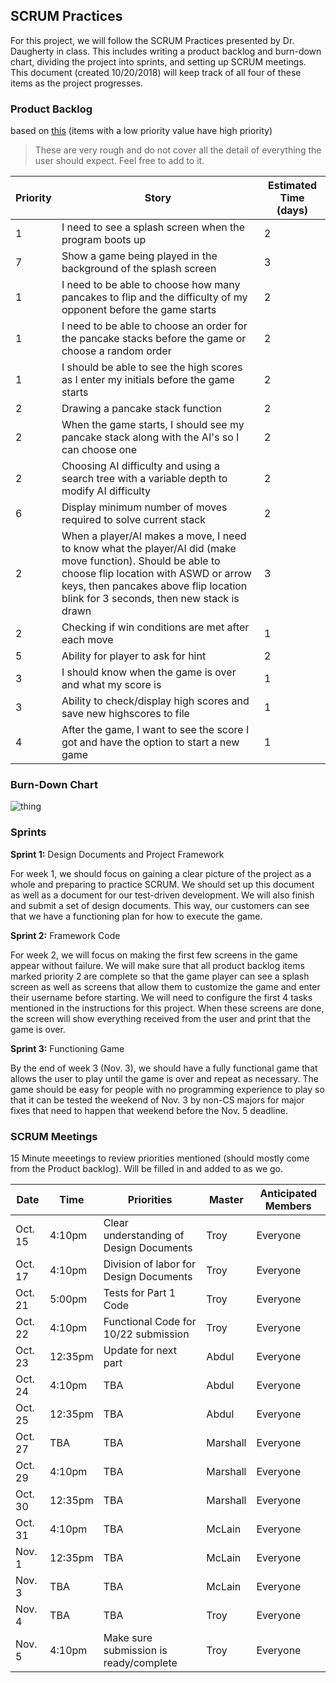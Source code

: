 ## SCRUM Practices

For this project, we will follow the SCRUM Practices presented by Dr. Daugherty in class.
This includes writing a product backlog and burn-down chart, dividing the project into sprints,
and setting up SCRUM meetings. This document (created 10/20/2018) will keep track of all four
of these items as the project progresses.

### Product Backlog

based on [this](https://www.scrum-institute.org/The_Scrum_Product_Backlog.php) (items with a low priority value have high priority)

> These are very rough and do not cover all the detail of everything the user should expect. Feel free to add to it.

| Priority | Story | Estimated Time (days) |
|----------|-------|----------------|
| 1 | I need to see a splash screen when the program boots up | 2 |
| 7 | Show a game being played in the background of the splash screen | 3 |
| 1 | I need to be able to choose how many pancakes to flip and the difficulty of my opponent before the game starts | 2 |
| 1 | I need to be able to choose an order for the pancake stacks before the game or choose a random order | 2 |
| 1 | I should be able to see the high scores as I enter my initials before the game starts | 2 |
| 2 | Drawing a pancake stack function | 2 |
| 2 | When the game starts, I should see my pancake stack along with the AI's so I can choose one | 2 |
| 2 | Choosing AI difficulty and using a search tree with a variable depth to modify AI difficulty | 2 | 
| 6 | Display minimum number of moves required to solve current stack | 2 | 
| 2 | When a player/AI makes a move, I need to know what the player/AI did (make move function). Should be able to choose flip location with ASWD or arrow keys, then pancakes above flip location blink for 3 seconds, then new stack is drawn| 3 |
| 2 | Checking if win conditions are met after each move | 1 |
| 5 | Ability for player to ask for hint | 2 |
| 3 | I should know when the game is over and what my score is | 1 |
| 3 | Ability to check/display high scores and save new highscores to file | 1 |
| 4 | After the game, I want to see the score I got and have the option to start a new game | 1 |

### Burn-Down Chart

![thing](https://github.tamu.edu/storage/user/5293/files/61e96d08-d7aa-11e8-9caf-368cf6f743be)

### Sprints

**Sprint 1:** Design Documents and Project Framework

For week 1, we should focus on gaining a clear picture of the project as a whole and preparing to practice SCRUM. We should set up this document as well as a document for our test-driven development. We will also finish and submit a set of design documents. This way, our customers can see that we have a functioning plan for how to execute the game.

**Sprint 2:** Framework Code

For week 2, we will focus on making the first few screens in the game appear without failure. We will make sure that all product backlog items marked priority 2 are complete so that the game player can see a splash screen as well as screens that allow them to customize the game and enter their username before starting. We will need to configure the first 4 tasks mentioned in the instructions for this project. When these screens are done, the screen will show everything received from the user and print that the game is over.

**Sprint 3:** Functioning Game

By the end of week 3 (Nov. 3), we should have a fully functional game that allows the user to play until the game is over and repeat as necessary. The game should be easy for people with no programming experience to play so that it can be tested the weekend of Nov. 3 by non-CS majors for major fixes that need to happen that weekend before the Nov. 5 deadline.

### SCRUM Meetings

15 Minute meeetings to review priorities mentioned (should mostly come from the Product backlog). Will be filled in and added to as we go.

| Date | Time | Priorities | Master | Anticipated Members |
|------|------|------------|--------|---------------------|
| Oct. 15 | 4:10pm | Clear understanding of Design Documents | Troy | Everyone|
| Oct. 17 | 4:10pm | Division of labor for Design Documents | Troy | Everyone |
| Oct. 21 | 5:00pm | Tests for Part 1 Code | Troy | Everyone |
| Oct. 22 | 4:10pm | Functional Code for 10/22 submission | Troy | Everyone |
| Oct. 23 | 12:35pm | Update for next part | Abdul | Everyone |
| Oct. 24 | 4:10pm | TBA | Abdul | Everyone |
| Oct. 25 | 12:35pm | TBA | Abdul | Everyone |
| Oct. 27 | TBA | TBA | Marshall | Everyone |
| Oct. 29 | 4:10pm | TBA | Marshall | Everyone |
| Oct. 30 | 12:35pm | TBA | Marshall | Everyone |
| Oct. 31 | 4:10pm | TBA | McLain | Everyone |
| Nov. 1 | 12:35pm | TBA | McLain | Everyone |
| Nov. 3 | TBA | TBA | McLain | Everyone |
| Nov. 4 | TBA | TBA | Troy | Everyone |
| Nov. 5 | 4:10pm | Make sure submission is ready/complete | Troy | Everyone |

### 
